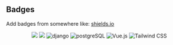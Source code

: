 
## Badges

Add badges from somewhere like: [shields.io](https://shields.io/)

<p align="center">
<img src="https://img.shields.io/badge/Python-100000?style=for-the-badge&logo=python&logoColor=FFFFFF&labelColor=306998&color=black">

<img src="https://img.shields.io/badge/Redis-100000?style=for-the-badge&logo=redis&logoColor=FFFFFF&labelColor=d82c20&color=black">

<img alt='django' src='https://img.shields.io/badge/django-100000?style=for-the-badge&logo=django&logoColor=white&labelColor=black&color=black'/>

<img alt='postgreSQL' src='https://img.shields.io/badge/postgreSQL-100000?style=for-the-badge&logo=postgreSQL&logoColor=FFFFFF&labelColor=4169E1&color=black'/>

<img alt='Vue.js' src='https://img.shields.io/badge/Vue JS-100000?style=for-the-badge&logo=Vue.js&logoColor=000000&labelColor=4FC08D&color=black'/>

<img alt='Tailwind CSS' src='https://img.shields.io/badge/TailwindCSS-100000?style=for-the-badge&logo=Tailwind CSS&logoColor=FFFFFF&labelColor=06B6D4&color=black'/>
</p>
